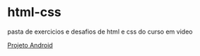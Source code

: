 # html-css
 pasta de exercicios e desafios de html e css do curso em video


<a href="https://luizdanieldev..github.io/html-css/exercicios/desafio010/desafio010.html">Projeto Android</a>
